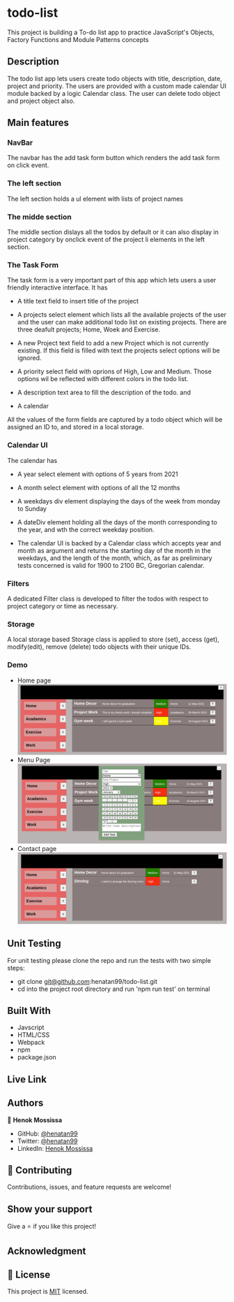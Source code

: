 # todo-list
This project is building a To-do list app to practice JavaScript's Objects, Factory Functions and Module Patterns concepts

## Description 
The todo list app lets users create todo objects with title, description, date, project and priority. 
The users are provided with a custom made calendar UI module backed by a logic Calendar class. 
The user can delete todo object and project object also.

## Main features 

### NavBar 
The navbar has the add task form button which renders the add task form on click event.

### The left section 
The left section holds a ul element with lists of project names 

### The midde section 
The middle section dislays all the todos by default or it can also display in project category by onclick event of the project li elements in the left section.

### The Task Form 
The task form is a very important part of this app which lets users a user friendly interactive interface. It has

- A title text field to insert title of the project 
- A projects select element which lists all the available projects of the user and the user can make additional todo list on existing projects. There are three deafult projects; Home, Woek and Exercise.
- A new Project text field to add a new Project which is not currently existing. If this field is filled with text the projects select options will be ignored.
- A priority select field with oprions of High, Low and Medium. Those options wil be reflected with different colors in the todo list.
- A description text area to fill the description of the todo.
and 

- A calendar

All the values of the form fields are captured by a todo object which will be assigned an ID to, and stored in a local storage. 

### Calendar UI 
The calendar has 
- A year select element with options of 5 years from 2021
- A month select element with options of all the 12 months 
- A weekdays div element displaying the days of the week from monday to Sunday
- A dateDiv element holding all the days of the month corresponding to the year, and wth the correct weekday position. 

- The calendar UI is backed by a Calendar class which accepts year and month as argument and returns the starting day of the month in the weekdays, and the length of the month, which, as far as preliminary tests concerned is valid for 1900 to 2100 BC, Gregorian calendar.

### Filters 
A dedicated Filter class is developed to filter the todos with respect to project category or time as necessary.

### Storage 
A local storage based Storage class is applied to store (set), access (get), modify(edit), remove (delete) todo objects with their unique IDs.

### Demo 
- Home page 
![screenshot](docs/1.png)
- Menu Page
![screenshot](docs/2.png)
- Contact page
![screenshot](docs/3.png)

## Unit Testing 
For unit testing please clone the repo and run the tests with two simple steps:
- git clone git@github.com:henatan99/todo-list.git 
- cd into the project root directory and run 'npm run test' on terminal 

## Built With

- Javscript
- HTML/CSS
- Webpack 
- npm 
- package.json 

## Live Link

## Authors

👤 **Henok Mossissa**

- GitHub: [@henatan99](https://github.com/henatan99)
- Twitter: [@henatan99](https://twitter.com/henatan99)
- LinkedIn: [Henok Mossissa](https://www.linkedin.com/in/henok-mekonnen-2a251613/)

## :handshake: Contributing

Contributions, issues, and feature requests are welcome!

## Show your support

Give a :star:️ if you like this project!

## Acknowledgment 

## :memo: License

This project is [MIT](./LICENSE) licensed.